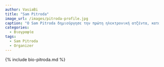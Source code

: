 ```yaml
---
author: VasiaBi
title: "Sam Pitroda"
image_url: /images/pitroda-profile.jpg
caption: "O Sam Pitroda δημιούργησε την πρώτη ηλεκτρονική ατζέντα, καταθέτοντας την πατέντα του το 19975"
categories:
  - Βιογραφία 
tags:
  - Sam Pitroda
  - Organizer
---
```


{% include bio-pitroda.md %}

